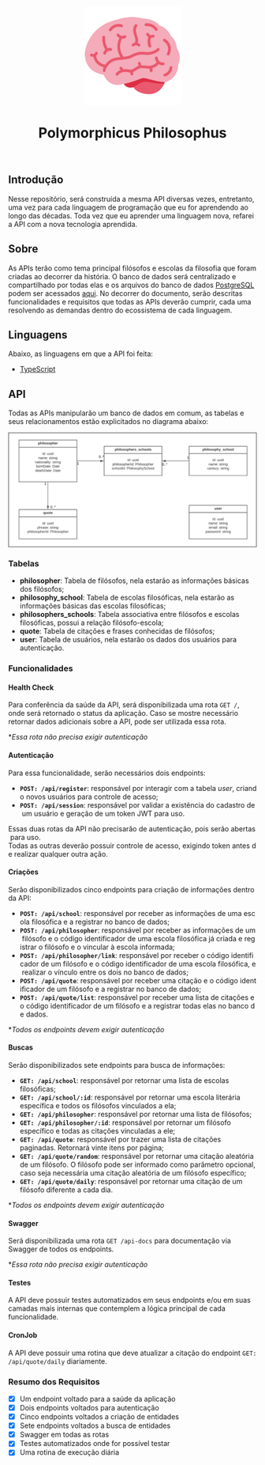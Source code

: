 <div id="header">
   <p align="center">
      <img src="/@assets/logo/polymorphicus-philosophus-logo.svg" width="200px" align="center" alt="polymorphicus-philosophus-logo" />
   <h1 align="center">Polymorphicus Philosophus</h1>
   </p>
</div>

<br/>

## Introdução

Nesse repositório, será construída a mesma API diversas vezes, entretanto, uma vez para cada linguagem de programação que eu for aprendendo ao longo das décadas. Toda vez que eu aprender uma linguagem nova, refarei a API com a nova tecnologia aprendida.

## Sobre

As APIs terão como tema principal filósofos e escolas da filosofia que foram criadas ao decorrer da história. O banco de dados será centralizado e compartilhado por todas elas e os arquivos do banco de dados [PostgreSQL](https://www.postgresql.org/) podem ser acessados [aqui](/database/). No decorrer do documento, serão descritas funcionalidades e requisitos que todas as APIs deverão cumprir, cada uma resolvendo as demandas dentro do ecossistema de cada linguagem.

## Linguagens

Abaixo, as linguagens em que a API foi feita:

- [TypeScript](/source/typescript/)

## API

Todas as APIs manipularão um banco de dados em comum, as tabelas e seus relacionamentos estão explicitados no diagrama abaixo:

<p align="center">
      <img src="/@assets/docs/uml-database.svg" align="center" alt="uml-database" />
</p>

### Tabelas

- **philosopher**: Tabela de filósofos, nela estarão as informações básicas dos filósofos;
- **philosophy_school**: Tabela de escolas filosóficas, nela estarão as informações básicas das escolas filosóficas;
- **philosophers_schools**: Tabela associativa entre filósofos e escolas filosóficas, possui a relação filósofo-escola;
- **quote**: Tabela de citações e frases conhecidas de filósofos;
- **user**: Tabela de usuários, nela estarão os dados dos usuários para autenticação.

### Funcionalidades

#### Health Check

Para conferência da saúde da API, será disponibilizada uma rota `GET /`, onde será retornado o status da aplicação. Caso se mostre necessário retornar dados adicionais sobre a API, pode ser utilizada essa rota.

**Essa rota não precisa exigir autenticação*

#### Autenticação

Para essa funcionalidade, serão necessários dois endpoints: 

- **`POST: /api/register`**: responsável por interagir com a tabela *user*, criando novos usuários para controle de acesso;
- **`POST: /api/session`**: responsável por validar a existência do cadastro de um usuário e geração de um token JWT para uso.

Essas duas rotas da API não precisarão de autenticação, pois serão abertas para uso. Todas as outras deverão possuir controle de acesso, exigindo token antes de realizar qualquer outra ação. 

#### Criações

Serão disponibilizados cinco endpoints para criação de informações dentro da API:

- **`POST: /api/school`**: responsável por receber as informações de uma escola filosófica e a registrar no banco de dados;
- **`POST: /api/philosopher`**: responsável por receber as informações de um filósofo e o código identificador de uma escola filosófica já criada e registrar o filósofo e o vincular à escola informada;
- **`POST: /api/philosopher/link`**: responsável por receber o código identificador de um filósofo e o código identificador de uma escola filosófica, e realizar o vínculo entre os dois no banco de dados;
- **`POST: /api/quote`**: responsável por receber uma citação e o código identificador de um filósofo e a registrar no banco de dados;
- **`POST: /api/quote/list`**: responsável por receber uma lista de citações e o código identificador de um filósofo e a registrar todas elas no banco de dados.

**Todos os endpoints devem exigir autenticação*

#### Buscas

Serão disponibilizados sete endpoints para busca de informações:

- **`GET: /api/school`**: responsável por retornar uma lista de escolas filosóficas;
- **`GET: /api/school/:id`**: responsável por retornar uma escola literária específica e todos os filósofos vinculados a ela;
- **`GET: /api/philosopher`**: responsável por retornar uma lista de filósofos;
- **`GET: /api/philosopher/:id`**: responsável por retornar um filósofo específico e todas as citações vinculadas a ele;
- **`GET: /api/quote`**: responsável por trazer uma lista de citações paginadas. Retornará vinte itens por página;
- **`GET: /api/quote/random`**: responsável por retornar uma citação aleatória de um filósofo. O filósofo pode ser informado como parâmetro opcional, caso seja necessária uma citação aleatória de um filósofo específico; 
- **`GET: /api/quote/daily`**: responsável por retornar uma citação de um filósofo diferente a cada dia.

**Todos os endpoints devem exigir autenticação*

#### Swagger

Será disponibilizada uma rota `GET /api-docs` para documentação via Swagger de todos os endpoints.

**Essa rota não precisa exigir autenticação*

#### Testes

A API deve possuir testes automatizados em seus endpoints e/ou em suas camadas mais internas que contemplem a lógica principal de cada funcionalidade.

#### CronJob

A API deve possuir uma rotina que deve atualizar a citação do endpoint `GET: /api/quote/daily` diariamente.

### Resumo dos Requisitos

- [X] Um endpoint voltado para a saúde da aplicação
- [X] Dois endpoints voltados para autenticação
- [X] Cinco endpoints voltados a criação de entidades
- [X] Sete endpoints voltados a busca de entidades
- [X] Swagger em todas as rotas
- [X] Testes automatizados onde for possível testar
- [X] Uma rotina de execução diária